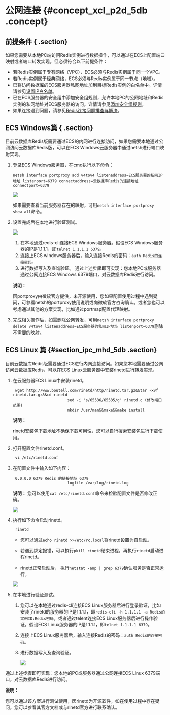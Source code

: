 # 公网连接 {#concept_xcl_p2d_5db .concept}

## 前提条件 { .section}

如果您需要从本地PC端访问Redis实例进行数据操作，可以通过在ECS上配置端口映射或者端口转发实现。但必须符合以下前提条件：

-   若Redis实例属于专有网络（VPC），ECS必须与Redis实例属于同一个VPC。
-   若Redis实例属于经典网络，ECS必须与Redis实例属于同一节点（地域）。
-   已将访问数据库的ECS服务器私网地址加到目标Redis实例的白名单中。详情请参见[设置IP白名单](../../../../../cn.zh-CN/用户指南/管理实例/设置IP白名单.md#)。
-   已在ECS服务器的安全组中添加安全组规则，允许本地PC的公网地址和Redis实例的私网地址对ECS服务器的访问。详情请参见[添加安全组规则](../../../../../cn.zh-CN/用户指南/安全组/添加安全组规则.md#)。
-   如果连接遇到问题，请参见[Redis连接问题排查与解决](../../../../../cn.zh-CN/常见问题/Redis连接问题排查与解决.md#)。

## ECS Windows篇 { .section}

目前云数据库Redis版需要通过ECS的内网进行连接访问，如果您需要本地通过公网访问云数据库Redis版，可以在ECS Windows云服务器中通过netsh进行端口映射实现。

1.  登录ECS Windows服务器，在cmd执行以下命令：

    ```
    netsh interface portproxy add v4tov4 listenaddress=ECS服务器的私网IP地址 listenport=6379 connectaddress=云数据库Redis的连接地址 connectport=6379
    ```

    ![](http://static-aliyun-doc.oss-cn-hangzhou.aliyuncs.com/assets/img/3130/15489928331157_zh-CN.png)

    如果需要查看当前服务器存在的映射，可用`netsh interface portproxy show all`命令。

2.  设置完成后在本地进行验证测试。

    ![](http://static-aliyun-doc.oss-cn-hangzhou.aliyuncs.com/assets/img/3130/15489928331161_zh-CN.png)

    1.  在本地通过redis-cli连接ECS Windows服务器。假设ECS Windows服务器的IP是1.1.1.1，即`telnet 1.1.1.1 6379`。
    2.  连接上ECS windows服务器后，输入连接Redis的密码：`auth Redis的连接密码`。
    3.  进行数据写入及查询验证。
    通过上述步骤即可实现：您本地PC或服务器通过公网连接ECS Windows 6379端口，对云数据库Redis进行访问。

    **说明：** 

    因portproxy由微软官方提供，未开源使用，您如果配置使用过程中遇到疑问，可参看netsh的portproxy使用说明或向微软官方咨询确认。或者您也可以考虑通过其他的方案实现，比如通过portmap配置代理映射。

3.  完成相关操作后，如需删除公网转发，可用`netsh interface portproxy delete v4tov4 listenaddress=ECS服务器的私网IP地址 listenport=6379`删除不需要的映射。

## ECS Linux 篇 {#section_ipc_mhd_5db .section}

目前云数据库Redis版需要通过ECS进行内网连接访问。如果您本地需要通过公网访问云数据库Redis，可以在ECS Linux云服务器中安装rinetd进行转发实现。

1.  在云服务器ECS Linux中安装rinetd。

    ```
     wget http://www.boutell.com/rinetd/http/rinetd.tar.gz&&tar -xvf rinetd.tar.gz&&cd rinetd
                            sed -i 's/65536/65535/g' rinetd.c (修改端口范围)
                            mkdir /usr/man&&make&&make install
    ```

    **说明：** 

    rinetd安装包下载地址不确保下载可用性，您可以自行搜索安装包进行下载使用。

2.  打开配置文件rinetd.conf。

    ```
     vi /etc/rinetd.conf
    ```

3.  在配置文件中输入如下内容：

    ```
     0.0.0.0 6379 Redis 的链接地址 6379
                            logfile /var/log/rinetd.log
    ```

    **说明：** 您可以使用`cat /etc/rinetd.conf`命令来检验配置文件是否修改正确。

    ![](http://static-aliyun-doc.oss-cn-hangzhou.aliyuncs.com/assets/img/3130/15489928331164_zh-CN.png)

4.  执行如下命令启动rinetd。

    ```
     rinetd
    ```

    -   您可以通过`echo rinetd >>/etc/rc.local`将rinetd设置为自启动。

    -   若遇到绑定报错，可以执行`pkill rinetd`结束进程，再执行`rinetd`启动进程rinetd。

    -   rinetd正常启动后， 执行`netstat -anp | grep 6379`确认服务是否正常运行。

    ![](http://static-aliyun-doc.oss-cn-hangzhou.aliyuncs.com/assets/img/3130/15489928331165_zh-CN.png)

5.  在本地进行验证测试。
    1.  您可以在本地通过redis-cli连接ECS Linux服务器后进行登录验证，比如安装了rinetd的服务器的IP是1.1.1.1，即`redis-cli -h 1.1.1.1 -a Redis的实例ID:Redis密码`。或者通过telent连接ECS Linux服务器后进行操作验证。假设ECS Linux服务器的IP是1.1.1.1，即`telnet 1.1.1.1 6379`。
    2.  连接上ECS Linux服务器后，输入连接Redis的密码：`auth Redis的连接密码`。
    3.  进行数据写入及查询验证。

        ![](http://static-aliyun-doc.oss-cn-hangzhou.aliyuncs.com/assets/img/3130/15489928331166_zh-CN.png)


通过上述步骤即可实现：您本地的PC或服务器通过公网连接ECS Linux 6379端口，对云数据库Redis进行访问。

**说明：** 

您可以通过该方案进行测试使用，因rinetd为开源软件，如在使用过程中存在疑问，您可以参看其官方文档或与rinetd官方进行联系确认。

